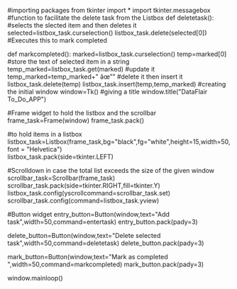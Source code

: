 #importing packages 
from  tkinter import * 
import tkinter.messagebox
#function to facilitate the delete task from the Listbox
def deletetask():
    #selects the slected item and then deletes it 
    selected=listbox_task.curselection()
    listbox_task.delete(selected[0])
#Executes this to mark completed 

def markcompleted():
    marked=listbox_task.curselection()
    temp=marked[0]
    #store the text of selected item in a string
    temp_marked=listbox_task.get(marked)
    #update it 
    temp_marked=temp_marked+" âœ”"
    #delete it then insert it 
    listbox_task.delete(temp)
    listbox_task.insert(temp,temp_marked)
#creating the initial window
window=Tk()
#giving a title
window.title("DataFlair To_Do_APP")


#Frame widget to hold the listbox and the scrollbar
frame_task=Frame(window)
frame_task.pack()

#to hold items in a listbox
listbox_task=Listbox(frame_task,bg="black",fg="white",height=15,width=50,font = "Helvetica")  
listbox_task.pack(side=tkinter.LEFT)

#Scrolldown in case the total list exceeds the size of the given window 
scrollbar_task=Scrollbar(frame_task)
scrollbar_task.pack(side=tkinter.RIGHT,fill=tkinter.Y)
listbox_task.config(yscrollcommand=scrollbar_task.set)
scrollbar_task.config(command=listbox_task.yview)


#Button widget 
entry_button=Button(window,text="Add task",width=50,command=entertask)
entry_button.pack(pady=3)

delete_button=Button(window,text="Delete selected task",width=50,command=deletetask)
delete_button.pack(pady=3)

mark_button=Button(window,text="Mark as completed ",width=50,command=markcompleted)
mark_button.pack(pady=3)


window.mainloop()
